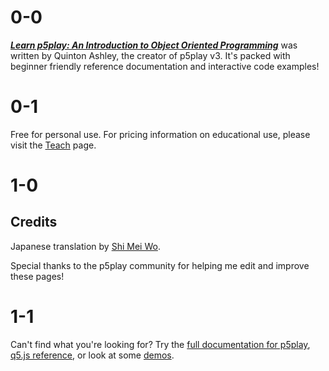 # 0-0

[**_Learn p5play: An Introduction to Object Oriented Programming_**](.) was written by Quinton Ashley, the creator of p5play v3. It's packed with beginner friendly reference documentation and interactive code examples!

# 0-1

Free for personal use. For pricing information on educational use, please visit the [Teach](../teach) page.

# 1-0

## Credits

Japanese translation by [Shi Mei Wo](https://github.com/ShiMeiWo).

Special thanks to the p5play community for helping me edit and improve these pages!

# 1-1

Can't find what you're looking for? Try the [full documentation for p5play](/docs/Sprite.html), [q5.js reference](https://q5js.org/learn), or look at some [demos](https://openprocessing.org/user/350295).
